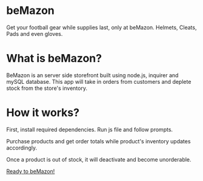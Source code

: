 # **beMazon**

Get your football gear while supplies last, only at beMazon. Helmets, Cleats, Pads and even gloves.

# What is beMazon?
BeMazon is an server side storefront built using node.js, inquirer and mySQL database. This app will take in orders from customers and deplete stock from the store's inventory.

# How it works?

First, install required dependencies. Run js file and follow prompts. 

Purchase products and get order totals while product's inventory updates accordingly. 

Once a product is out of stock, it will deactivate and become unorderable.

[Ready to beMazon!](beMazon.mp4)